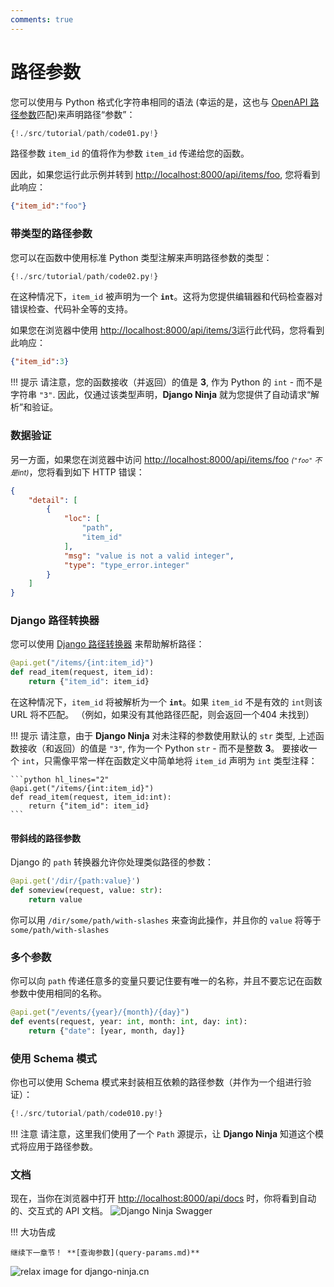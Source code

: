 ```yaml
---
comments: true
---
```

# 路径参数
您可以使用与 Python 格式化字符串相同的语法 (幸运的是，这也与 <a href="https://swagger.io/docs/specification/describing-parameters/#path-parameters" target="_blank">OpenAPI 路径参数</a>匹配)来声明路径“参数”：

```python hl_lines="1 2"
{!./src/tutorial/path/code01.py!}
```

路径参数 `item_id` 的值将作为参数 `item_id` 传递给您的函数。

因此，如果您运行此示例并转到 <a href="http://localhost:8000/api/items/foo" target="_blank">http://localhost:8000/api/items/foo</a>, 您将看到此响应：

```JSON
{"item_id":"foo"}
```


### 带类型的路径参数
您可以在函数中使用标准 Python 类型注解来声明路径参数的类型：

```python hl_lines="2"
{!./src/tutorial/path/code02.py!}
```

在这种情况下，`item_id` 被声明为一个 **`int`**。这将为您提供编辑器和代码检查器对错误检查、代码补全等的支持。

如果您在浏览器中使用 <a href="http://localhost:8000/api/items/3" target="_blank">http://localhost:8000/api/items/3</a>运行此代码，您将看到此响应：
```JSON
{"item_id":3}
```

!!! 提示
    请注意，您的函数接收（并返回）的值是 **3**, 作为 Python 的 `int` - 而不是字符串 `"3"`.
    因此，仅通过该类型声明，**Django Ninja** 就为您提供了自动请求“解析”和验证。



### 数据验证
另一方面，如果您在浏览器中访问 <a href="http://localhost:8000/api/items/foo" target="_blank">http://localhost:8000/api/items/foo</a> <small>*(`"foo"` 不是int)*</small>，您将看到如下 HTTP 错误：

```JSON hl_lines="8"
{
    "detail": [
        {
            "loc": [
                "path",
                "item_id"
            ],
            "msg": "value is not a valid integer",
            "type": "type_error.integer"
        }
    ]
}
```


### Django 路径转换器

您可以使用 [Django 路径转换器](https://docs.djangoproject.com/en/stable/topics/http/urls/#path-converters)
来帮助解析路径：

```python hl_lines="1"
@api.get("/items/{int:item_id}")
def read_item(request, item_id):
    return {"item_id": item_id}
```

在这种情况下，`item_id` 将被解析为一个 **`int`**。如果 `item_id` 不是有效的 `int`则该 URL 将不匹配。
（例如，如果没有其他路径匹配，则会返回一个404 未找到）

!!! 提示
    请注意，由于 **Django Ninja** 对未注释的参数使用默认的 `str` 类型, 上述函数接收（和返回）的值是 `"3"`, 
    作为一个 Python `str` - 而不是整数 **3**。 要接收一个 `int`，只需像平常一样在函数定义中简单地将 `item_id` 
    声明为 `int` 类型注释：

    ```python hl_lines="2"
    @api.get("/items/{int:item_id}")
    def read_item(request, item_id:int):
        return {"item_id": item_id}
    ```
 
#### 带斜线的路径参数

Django 的 `path` 转换器允许你处理类似路径的参数：

```python hl_lines="1"
@api.get('/dir/{path:value}')
def someview(request, value: str):
    return value
```
你可以用 `/dir/some/path/with-slashes` 来查询此操作，并且你的 `value` 将等于 `some/path/with-slashes`

### 多个参数

你可以向  `path` 传递任意多的变量只要记住要有唯一的名称，并且不要忘记在函数参数中使用相同的名称。

```python
@api.get("/events/{year}/{month}/{day}")
def events(request, year: int, month: int, day: int):
    return {"date": [year, month, day]}
```


### 使用 Schema 模式

你也可以使用 Schema 模式来封装相互依赖的路径参数（并作为一个组进行验证）：


```python hl_lines="1 2  5 6 7 8 9 10 11 15"
{!./src/tutorial/path/code010.py!}
```

!!! 注意
    请注意，这里我们使用了一个  `Path` 源提示，让 **Django Ninja** 知道这个模式将应用于路径参数。

### 文档
现在，当你在浏览器中打开 <a href="http://localhost:8000/api/docs" target="_blank">http://localhost:8000/api/docs</a> 时，你将看到自动的、交互式的 API 文档。
![Django Ninja Swagger](../../img/tutorial-path-swagger.png)

!!! 大功告成

    继续下一章节！ **[查询参数](query-params.md)**

<img style="object-fit: cover; object-position: 50% 50%;" alt="relax image for django-ninja.cn" loading="lazy" fetchpriority="auto" aria-hidden="true" draggable="false" src="https://picsum.photos/825/47.jpg">
